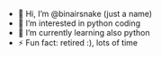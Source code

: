 - 👋 Hi, I’m @binairsnake (just a name)
- 👀 I’m interested in python coding
- 🌱 I’m currently learning also python
- ⚡ Fun fact: retired :), lots of time

<!---
binairsnake/binairsnake is a ✨ special ✨ repository because its `README.md` (this file) appears on your GitHub profile.
You can click the Preview link to take a look at your changes.
--->

